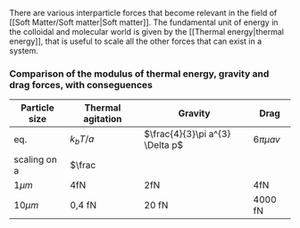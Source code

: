 There are various interparticle forces that become relevant in the field of [[Soft Matter/Soft matter|Soft matter]]. 
The fundamental unit of energy in the colloidal and molecular world is given by the [[Thermal energy|thermal energy]], that is useful to scale all the other forces that can exist in a system.
### Comparison of the modulus of thermal energy, gravity and drag forces, with conseguences
| Particle size | Thermal agitation | Gravity | Drag |
|---| ---|---|---|
|eq.|$k_{b}T/a$|$\frac{4}{3}\pi a^{3} \Delta p$|$6\pi \mu a v$| 
|scaling on a|$\frac
|$1 \mu m$ |4fN|2fN|4fN|
|$10 \mu m$|0,4 fN|20 fN|4000 fN|

